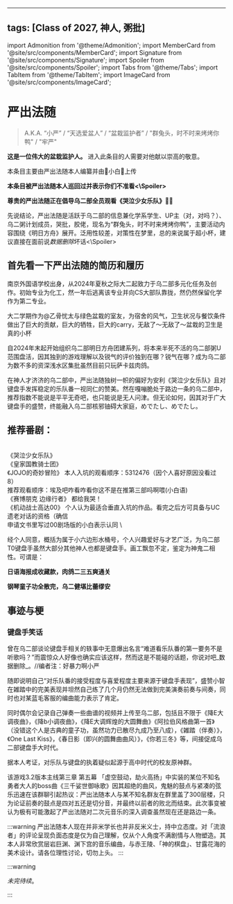  ---
tags: [Class of 2027, 神人, 粥批]
---

import Admonition from '@theme/Admonition';
import MemberCard from '@site/src/components/MemberCard';
import Signature from '@site/src/components/Signature';
import Spoiler from '@site/src/components/Spoiler';
import Tabs from '@theme/Tabs';
import TabItem from '@theme/TabItem';
import ImageCard from '@site/src/components/ImageCard';

# 严出法随

> A.K.A. “小严” / “天选爱盆人” / “盆栽监护者” / "群兔头，时不时来烤烤你鸭" / "牢严"  

<Admonition type="tip" icon="🎍" title="">
  
**这是一位伟大的盆栽监护人。**
进入此条目的人需要对他献以崇高的敬意。

</Admonition>

<Admonition type="tip" icon="✅" title="阅前须知">
 <MemberCard
  name="严出法随"
  subtitle="词条主角"
  avatar="/img/people/严出法随.jpg"
  link=""
 />
 本条目主要由严出法随本人编纂并由🧊小白🧊上传

</Admonition>

<Admonition type="tip" icon="✅" title="欸，你们知道吗">
  
**本条目被严出法随本人巡回过<Spoiler>并表示你们不准看<\Spoiler>**


</Admonition>

<Admonition type="danger" icon="❌" title="<Spoiler>我做了一个违背乐奈中央的决定！</spoiler>小白:我没干">

**尊贵的严出法随正在倡导乌二部全员观看<Spoiler>《哭泣少女乐队》</Spoiler>🚁🚁**

</Admonition>

先说结论，严出法随是活跃于乌二部的信息兼化学系学生、UP主（对，对吗？）、乌二粥计划成员，<Spoiler>哭批</Spoiler>，胶佬，现名为“群兔头，时不时来烤烤你鸭”，主要活动内容围绕《明日方舟》展开。<Spolier>泛用性较差，对策性在梦里，总的来说属于超小杯，建议直接在面前说</Spoiler>_数据删除_</Spoiler>坏话<\Spoiler>

## 首先看一下严出法随的简历和履历

南京外国语学校出身，从2024年夏秋之际<Spoiler>大二</Spoiler>起致力于乌二部多元化任务及创作。初始专业为化工，然一年后逃离该专业并向CS大部队靠拢，然仍然保留化学作为第二专业。

大二学期作为@乙骨忧太<Spoiler>与绿色盆栽</Spoiler>的室友，为宿舍的风气，卫生状况与餐饮条件做出了巨大的贡献，巨大的牺牲，巨大的carry，无敌了～无敌了～<Spoiler>盆栽的卫生是真的小杯</Spoiler>

自2024年末起开始组织乌二部明日方舟团建系列，将本来半死不活的乌二部粥U范围盘活，因其独到的游戏理解以及锐气的评价<Spoiler>独到在哪？锐气在哪？</Spoiler>成为乌二部为数不多的资深<Spoiler>浅水区</Spoiler>集批虽然目前只玩萨卡兹肉鸽。

在<Spoiler>神</Spoiler>人才济济的乌二部中，严出法随独树一帜的偏好为安利<Spoiler>《哭泣少女乐队》</Spoiler>且对键盘手发挥稳定的乐队番一视同仁的赞美。然在<Spoiler>嘎嘣脆</Spoiler>处于路边一条的乌二部中，推荐指数不能说是平平无奇吧，也只能说是无人问津。但无论如何，因其对于广大键盘手的盛赞，终能融入乌二部核邪铀碍大家庭，めでたし、めでたし。

## 推荐番剧：
\
<Spoiler>《哭泣少女乐队》</Spoiler>
<ImageCard
  image="https://lain.bgm.tv/pic/cover/l/99/d3/512792_w10P7.jpg"
  title="Girls Band Cry"
  link="https://bgm.tv/subject/431767"
  maxWidth="360px"
/>
\
《皇家国教骑士团》
<ImageCard
  image="https://lain.bgm.tv/pic/cover/l/59/38/2216_lEFjk.jpg"
  title="HELLSING"
  link="https://bgm.tv/subject/2216"
  maxWidth="360px"
/>
\
《JOJO的奇妙冒险》
<ImageCard
  image="https://lain.bgm.tv/pic/cover/l/1b/e9/113292_z4z21.jpg"
  title="ジョジョの奇妙な冒険"
  link="https://bgm.tv/subject/43558"
  maxWidth="360px"
/>
本人入坑的观看顺序：5312476（因个人喜好原因没看过8）\
推荐观看顺序：埃及吧咋看咋看<Spoiler>你这不是在推第三部吗啊喂(小白语)</Spoiler>
\
《赛博朋克 边缘行者》
<ImageCard
  image="https://lain.bgm.tv/pic/cover/l/39/83/309311_dJU58.jpg"
  title="Cyberpunk: Edgerunners"
  link="https://bgm.tv/subject/309311"
  maxWidth="360px"
/>
都给我哭！
\
《机动战士高达00》
<ImageCard
  image="https://lain.bgm.tv/pic/cover/l/1e/48/1010_872sf.jpg"
  title="Cyberpunk: Edgerunners"
  link="https://bgm.tv/subject/309311"
  maxWidth="360px"
/>
个人认为最适合垂直入坑的作品。<Spoiler>看完之后方可具备与UC遗老对话的资格（确信</Spoiler>\
<Spoiler>申请文书里写过00剧场版的小白表示认同</Spoiler>
\

经个人同意，概括为属于小六边形水桶号，个人兴趣爱好与才艺广泛，为乌二部T0键盘手<Spoiler>虽然大部分其他神人也都是键盘手</Spoiler>。画工飘忽不定，鉴定为神鬼二相性。可谓是：
<Admonition type="tip" icon="📜" title="哇，还有定场诗">

**日语海报成收藏款，肉鸽二三五爽通关**

**钢琴童子功全散完，乌二健堪比蕾缪安**

</Admonition>

## 事迹与梗

### 键盘手笑话

曾在乌二部谈论键盘手相关的轶事中无意爆出名言“难道看乐队番的第一要务不是听歌吗？”而震惊众人<Spoiler>好像也确实应该这样，然而这是不能碰的话题，你说对吧_数据删除_</Spoiler>。//编者注：好暴力啊小严

随即说明自己“对乐队番的接受程度与喜爱程度主要来源于键盘手表现”，盛赞小智在雑踏中的完美表现并坦然自己练了几个月仍然无法做到完美演奏前奏与间奏，同时也对某蓝毛客服的编曲能力表示了肯定。

同时偶尔会记录自己弹奏一些曲谱的视频并上传至乌二部，包括且不限于《降E大调夜曲》，《降b小调夜曲》，《降E大调辉煌的大圆舞曲》《阿拉伯风格曲第一首》（没错这个人是古典的童子功，虽然功力已散尽九成乃至八成），《雑踏（伴奏）》，《One Last Kiss》，《春日影（即兴的圆舞曲曲风）》，《你若三冬》等，间接促成乌二部键盘手大时代。

据本人考证，对乐队与键盘的执着疑似起源于高中时代的校友<Spoiler>原神</Spoiler>群。

该游戏3.2版本主线第三章 第五幕 「虚空鼓动，劫火高扬」中实装的某位<Spoiler>不知名勇者大人的</Spoiler>boss曲《三千娑世御咏歌》因其超绝的曲风，鬼魅的鼓点与紧凑的弦乐迅速在该群聊引起热议：严出法随本人与某不知名群友在群里盖了300层楼，只为论证前奏的鼓点是四对五还是切分音，并最终以前者的败北而结束。此次事变被认为极有可能激起了严出法随对二次元音乐的深入调查虽然现在还是路边一条。

:::warning
严出法随本人现在并非米学长也并非反米义士，持中立态度。对「流浪者」的评论呈现负面态度是仅为自己理解，仅从个人角度不满剧情与人物塑造。其本人非常欣赏层岩巨渊、渊下宫的音乐编曲，与赤王陵、「神的棋盘」、甘露花海的美术设计。请各位理性讨论，切勿上头。
:::

:::warning

_未完待续_。

:::
